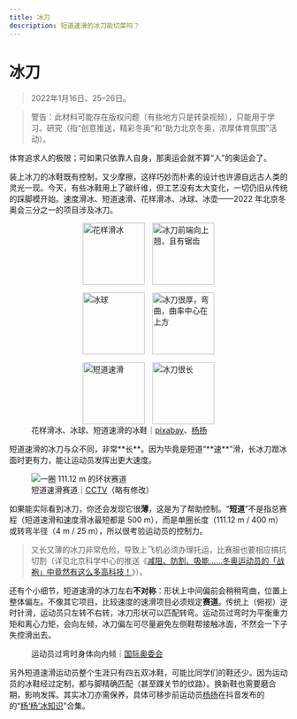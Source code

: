 ```yaml
---
title: 冰刀
description: 短道速滑的冰刀能切菜吗？
---
```


# 冰刀

> 2022年1月16日、25–26日。

> 警告：此材料可能存在版权问题（有些地方只是转录视频），只能用于学习、研究（指“创意推送，精彩冬奥”和“助⼒北京冬奥，浓厚体育氛围”活动）。

体育追求人的极限；可如果只依靠人自身，那奥运会就不算“人”的奥运会了。

装上冰刀的冰鞋既有控制，又少摩擦，这样巧妙而朴素的设计也许源自远古人类的灵光一现。今天，有些冰鞋用上了碳纤维，但工艺没有太大变化，一切仍旧从传统的踩脚模开始。速度滑冰、短道速滑、花样滑冰、冰球、冰壶——2022 年北京冬奥会三分之一的项目涉及冰刀。

<figure>
    <div style='display: grid; grid-template-columns: auto auto; gap: 1em; justify-content: center;'>
        <img style='height: 8em;' src="{{ '/assets/articles/skating-blade/figure-skating.svg' | relative_url }}" alt="花样滑冰">
        <img style='height: 8em;' src="{{ '/assets/articles/skating-blade/ice-skates-25495_1280.png' | relative_url }}" alt="冰刀前端向上翘，且有锯齿">
        <img style='height: 8em;' src="{{ '/assets/articles/skating-blade/ice-hockey.svg' | relative_url }}" alt="冰球">
        <img style='height: 8em;' src="{{ '/assets/articles/skating-blade/杨扬1-冰球鞋.png' | relative_url }}" alt="冰刀很厚，弯曲，曲率中心在上方">
        <img style='height: 8em;' src="{{ '/assets/articles/skating-blade/short-track-speed-skating.svg' | relative_url }}" alt="短道速滑">
        <img style='height: 8em;' src="{{ '/assets/articles/skating-blade/杨扬1-短道速滑冰鞋.png' | relative_url }}" alt="冰刀很长">
    </div>
    <figcaption>花样滑冰、冰球、短道速滑的冰鞋｜<a href='https://pixabay.com/zh/vectors/ice-skates-ice-shoe-boot-sports-25495/'>pixabay</a>、<a href='https://www.douyin.com/video/7040386457999052067'>杨扬</a></figcaption>
</figure>
短道速滑的冰刀与众不同，非常**长**。因为毕竟是短道“**速**”滑，长冰刀蹬冰面时更有力，能让运动员发挥出更大速度。

<figure>
    <img src="{{ '/assets/articles/skating-blade/赛道.jpg' | relative_url }}" alt="一圈 111.12 m 的环状赛道">
    <figcaption>短道速滑赛道｜<a href='https://2018.cctv.com/2017/02/04/ARTITdKQ87OcJ2cQNogPv9cq170204.shtml'>CCTV</a>（略有修改）</figcaption>
</figure>

如果能实际看到冰刀，你还会发现它很**薄**，这是为了帮助控制。“**短道**”不是指总赛程（短道速滑和速度滑冰最短都是 500 m），而是单圈长度（111.12 m / 400 m）或转弯半径（4 m / 25 m），所以很考验运动员的控制力。

> 又长又薄的冰刀非常危险，导致上飞机必须办理托运，比赛服也要相应搞抗切割（详见北京科学中心的推送《[减阻、防割、吸能......冬奥运动员的「战袍」中竟然有这么多高科技！](https://mp.weixin.qq.com/s/efjarSGqF-VAd-PsntLerA)》）。

还有个小细节，短道速滑的冰刀左右**不对称**：形状上中间偏前会稍稍弯曲，位置上整体偏左。不像其它项目，比较速度的速滑项目必须规定**赛道**。传统上（俯视）逆时针滑，运动员只左转不右转，冰刀形状可以匹配转弯。运动员过弯时为平衡重力矩和离心力矩，会向左倾，冰刀偏左可尽量避免左侧鞋帮接触冰面，不然会一下子失控滑出去。

<figure>
    <img src='{{ '/assets/articles/skating-blade/2022年北京冬奥会短道速滑观赛指南.jpg' | relative_url }}' alt=''>
    <figcaption>运动员过弯时身体向内倾｜<a href='https://olympics.com/zh/news/how-to-watch-short-track-speed-skating-at-the-olympic-winter-games-beijing-2022'>国际奥委会</a></figcaption>
</figure>

另外短道速滑运动员整个生涯只有四五双冰鞋，可能比同学们的鞋还少。因为运动员的冰鞋经过定制，都与脚精确匹配（甚至踝关节的纹路）。换新鞋也需要磨合期，影响发挥。其实冰刀亦需保养，具体可移步前运动员[杨扬](https://www.douyin.com/user/MS4wLjABAAAAlv_FqYbQHpkErywYa8BAhjGfT2oCNQCIZnQ016gPEqc)在抖音发布的的“[杨‘杨’冰知识](https://www.douyin.com/collection/7041485666199865375/1)”合集。

